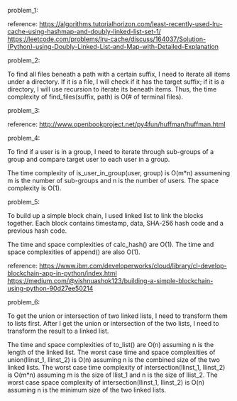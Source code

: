 problem_1:


reference:
https://algorithms.tutorialhorizon.com/least-recently-used-lru-cache-using-hashmap-and-doubly-linked-list-set-1/
https://leetcode.com/problems/lru-cache/discuss/164037/Solution-(Python)-using-Doubly-Linked-List-and-Map-with-Detailed-Explanation


problem_2:

To find all files beneath a path with a certain suffix, I need to iterate all items under a directory. If it is a file, I will check if it has the target suffix; if it is a directory, I will use recursion to iterate its beneath items. Thus, the time complexity of find_files(suffix, path) is O(# of terminal files).

problem_3:

reference:
http://www.openbookproject.net/py4fun/huffman/huffman.html


problem_4:

To find if a user is in a group, I need to iterate through sub-groups of a group and compare target user to each user in a group.

The time complexity of is_user_in_group(user, group) is O(m*n) assumening m is the number of sub-groups and n is the number of users. The space complexity is O(1).


problem_5:

To build up a simple block chain, I used linked list to link the blocks together. Each block contains timestamp, data, SHA-256 hash code and a previous hash code. 

The time and space complexities of calc_hash() are O(1). The time and space complexities of append() are also O(1). 

reference:
https://www.ibm.com/developerworks/cloud/library/cl-develop-blockchain-app-in-python/index.html
https://medium.com/@vishnuashok123/building-a-simple-blockchain-using-python-90d27ee50214


problem_6:

To get the union or intersection of two linked lists, I need to transform them to lists first. After I get the union or intersection of the two lists, I need to transform the result to a linked list. 

The time and space complexities of to_list() are O(n) assuming n is the length of the linked list. The worst case time and space complexities of union(llinst_1, llinst_2) is O(n) assuming n is the combined size of the two linked lists. The worst case time complexity of intersection(llinst_1, llinst_2) is O(m*n) assuming m is the size of llist_1 and n is the size of llist_2. The worst case space complexity of intersection(llinst_1, llinst_2) is O(n) assuming n is the minimum size of the two linked lists.